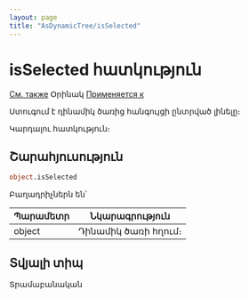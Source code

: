 ```yaml
---
layout: page
title: "AsDynamicTree/isSelected"
---
```



# isSelected հատկություն

[См. также](../AsDynamicTree.md) Օրինակ [Применяется к](../AsDynamicTree.md)

Ստուգում է դինամիկ ծառից հանգույցի ընտրված լինելը։

Կարդալու հատկություն։

## Շարահյուսություն

``` vb
object.isSelected
```
Բաղադրիչներն են՝

    
| Պարամետր | Նկարագրություն |
|--|--|
| object | Դինամիկ ծառի հղում։ |


## Տվյալի տիպ

Տրամաբանական
